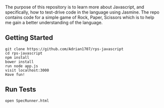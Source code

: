The purpose of this repository is to learn more about Javascript, and specifically, how to test-drive code in the language
using Jasmine. The repo contains code for a simple game of Rock, Paper, Scissors which is to help me gain a better understanding
of the language. 

## Getting Started

```
git clone https://github.com/Adrian1707/rps-javascript
cd rps-javascript
npm install
bower install
run node app.js
visit localhost:3000
Have fun!
```

## Run Tests 

```
open SpecRunner.html
```